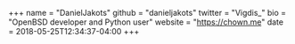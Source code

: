 +++
name = "DanielJakots"
github = "danieljakots"
twitter = "Vigdis_"
bio = "OpenBSD developer and Python user"
website = "https://chown.me"
date = 2018-05-25T12:34:37-04:00
+++
